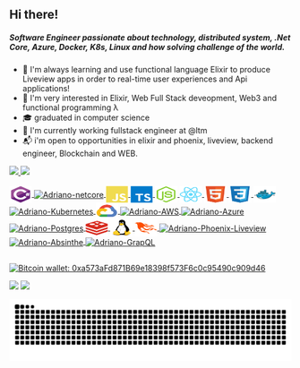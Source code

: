 ## Hi there!

##### Software Engineer passionate about technology, distributed system, .Net Core, Azure, Docker, K8s, Linux and how solving challenge of the world.

- 🚀 I'm always learning and use functional language Elixir to produce Liveview apps in order to real-time user experiences and Api applications!
- 👀 I'm very interested in Elixir, Web Full Stack deveopment, Web3 and functional programming λ
- 🎓 graduated in computer science
- 🙂 I'm currently working fullstack engineer at @ltm
- 📬 i'm open to opportunities in elixir and phoenix, liveview, backend engineer, Blockchain and WEB.

 <div>
  <a href="https://github.com/adrianomota">
  <img height="180em" src="https://github-readme-stats.vercel.app/api?username=adrianomota&show_icons=true&theme=tokyonight&include_all_commits=true&count_private=true"/>
  <img height="180em" src="https://github-readme-stats.vercel.app/api/top-langs/?username=adrianomota&layout=compact&langs_count=7&theme=tokyonight"/>
</div>
<div style="display: inline_block"><br>
  <img align="center" alt="Adriano-Csharp" height="30" width="40" src="https://raw.githubusercontent.com/devicons/devicon/master/icons/csharp/csharp-original.svg">
  <img align="center" alt="Adriano-netcore" height="30" width="30" src="https://upload.wikimedia.org/wikipedia/commons/e/ee/.NET_Core_Logo.svg"> 
  <img align="center" alt="Adriano-Js" height="30" width="40" src="https://raw.githubusercontent.com/devicons/devicon/master/icons/javascript/javascript-plain.svg">
  <img align="center" alt="Adriano-Ts" height="30" width="40" src="https://raw.githubusercontent.com/devicons/devicon/master/icons/typescript/typescript-plain.svg">
   <img align="center" alt="Adriano-Js" height="30" width="40" src="https://raw.githubusercontent.com/devicons/devicon/master/icons/nodejs/nodejs-plain.svg">
  <img align="center" alt="Adriano-React" height="30" width="40" src="https://raw.githubusercontent.com/devicons/devicon/master/icons/react/react-original.svg">
  <img align="center" alt="Adriano-HTML" height="30" width="40" src="https://raw.githubusercontent.com/devicons/devicon/master/icons/html5/html5-original.svg">
  <img align="center" alt="Adriano-CSS" height="30" width="40" src="https://raw.githubusercontent.com/devicons/devicon/master/icons/css3/css3-original.svg">
  <img align="center" alt="Adriano-Docker" height="30" width="40" src="https://raw.githubusercontent.com/devicons/devicon/master/icons/docker/docker-original.svg">   <img align="center" alt="Adriano-Kubernetes" height="30" width="40" src="https://www.logo.wine/a/logo/Kubernetes/Kubernetes-Logo.wine.svg">       
  <img align="center" alt="Adriano-GCP" height="30" width="40" src="https://raw.githubusercontent.com/devicons/devicon/master/icons/googlecloud/googlecloud-original.svg">
 <img align="center" alt="Adriano-AWS" height="30" width="40" src="https://cdn.icon-icons.com/icons2/2107/PNG/512/file_type_aws_icon_130732.png">
  <img align="center" alt="Adriano-Azure" height="30" width="40" src="https://img.icons8.com/color/452/azure-1.png">
   <img align="center" alt="Adriano-Postgres" height="30" width="40" src="https://user-images.githubusercontent.com/24623425/36042969-f87531d4-0d8a-11e8-9dee-e87ab8c6a9e3.png">
  <img align="center" alt="Adriano-Js" height="30" width="40" src="https://raw.githubusercontent.com/devicons/devicon/master/icons/redis/redis-plain.svg">
  <img align="center" alt="Adriano-Js" height="30" width="40" src="https://raw.githubusercontent.com/devicons/devicon/master/icons/linux/linux-original.svg">
<img align="center" alt="Adriano-Phoenix" height="30" width="40" src="https://raw.githubusercontent.com/devicons/devicon/master/icons/phoenix/phoenix-original.svg"> 
   <img align="center" alt="Adriano-Phoenix-Liveview" height="30" width="40" src="https://miro.medium.com/max/875/1*sG-2Fe0vjyNulQmCPnKQfw.jpeg"> 
  <img align="center" alt="Adriano-Absinthe" height="30" width="30" src="https://avatars.githubusercontent.com/u/16964118?s=200&v=4">
  <img align="center" alt="Adriano-GrapQL" height="30" width="30" src="https://encrypted-tbn0.gstatic.com/images?q=tbn:ANd9GcSTuu_-HM9R0kh_UBNO0eWsJAwdODv5xh9bsdivqW2KilTqowTxKdWrWe4U2UTQNjSeWoU&usqp=CAU">
</div>
  
  ##

 <img src="https://cdn3.emoji.gg/emojis/1487-bitcoin.png" width="12px" height="12px" alt="Bitcoin"> wallet: 0xa573aFd871B69e18398f573F6c0c95490c909d46
 <br/>
<div> 
  <a href = "mailto:adrianowsh@gmail.com"><img src="https://img.shields.io/badge/-Gmail-%23333?style=for-the-badge&logo=gmail&logoColor=white" target="_blank"></a>
 <a href="https://www.linkedin.com/in/adrianomota-8a278531" target="_blank"><img src="https://img.shields.io/badge/-LinkedIn-%230077B5?style=for-the-badge&logo=linkedin&logoColor=white" target="_blank"></a> 

![Snake animation](https://github.com/adrianomota/adrianomota/blob/output/github-contribution-grid-snake.svg)
</div>
